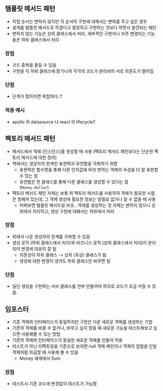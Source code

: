 ## 템플릿 메서드 패턴

- 작업 순서는 변하지 않지만 각 순서의 구현에 대해서는 변화를 주고 싶은 경우
- 설계를 템플릿 메서드로 하겠다고 결정하고 구현하는 것보다 하면서 발견되는 패턴
- 변하지 않는 기능은 상위 클래스에서 처리, 세부적인 구현이나 자주 변경되는 기능들은 하위 클래스에서 처리

### 장점

- 코드 중복을 줄일 수 있음
- 구현을 각 하위 클래스에 맡기니까 각각의 코드가 분리되어 서로 의존도가 떨어짐

### 단점

- 단계가 많아지면 복잡하다..?

### 적용 예시

- apollo 의 datasource 나 react 의 lifecycle?

## 팩토리 메서드 패턴

- 메서드에서 객체 (인스턴스)를 생성할 때 사용 (팩토리 메서드 패턴보다는 단순한 팩토리 메서드에 대한 정의)
- 책에서는 생성자의 한계인 표현력과 유연함을 극복하기 위함
  - 표현력은 함수명을 통해 다른 인자값에 따라 변하는 객체의 속성을 더 잘 표현할 수 있는 점
  - 유연함은 한 클래스를 통해 다른 클래스를 생성할 수 있다는 점 (`Money.dollar`)
- 팩토리 메서드 패턴 자체는 보통 위 팩토리 메서드를 사용하여 객체가 필요한 시점은 정해져 있는데, 그 객체 생성에 필요한 정보는 알필요 없거나 알 수 없을 때 사용
  - 어찌보면 템플릿 메서드랑 비슷.. 객체를 생성하는 것 자체는 변하지 않으니 상위에서 처리하고, 생성 구현에 대해서는 하위에서 처리

### 장점

- 위에서 나온 생성자의 한계를 극복할 수 있음
- 생성 로직 (하위 클래스에서 처리)와 비즈니스 로직 (상위 클래스에서 처리)이 분리되어 변경에 대응이 잘 됨
  - 의존성이 하위 클래스 -> 상위 (추상) 클래스가 됨
  - 생성에 대한 변경이 생겨도 하위 클래스만 바꾸면 됨

### 단점

- 일단 생성을 구현하는 서브 클래스를 전부 만들어야 하므로 코드가 조금 커질 수 있음.

## 임포스터

- 기존 객체와 인터페이스가 동일하지만 구현은 다른 새로운 객체를 생성하는 기법
- 기존의 객체를 바꿀 수 없거나, 바꾸고 싶지 않을 때 새로운 기능을 테스트해보고 싶으면 사용해볼 수 있는 방법
- 기존의 객체와 인터페이스가 동일한 새로운 객체를 만들어 적용
- 테스트가 아닌 리팩토링을 기준으로 보자면 null 객체 패턴이나 객체의 집합을 단일 객체처럼 취급할 때 사용해 볼 수 있음
  - Money 예제에서 Sum

### 장점

- 테스트시 기존 코드에 변경없이 테스트가 가능함
